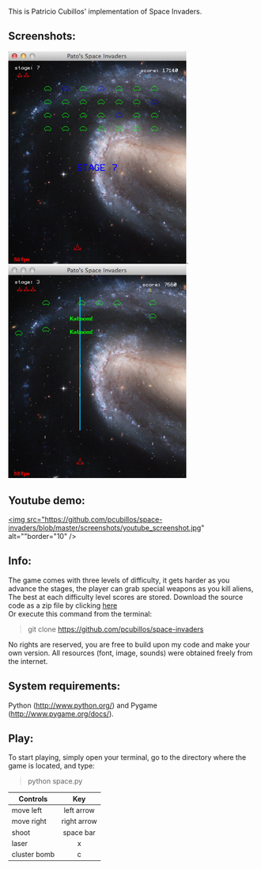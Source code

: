 This is Patricio Cubillos' implementation of Space Invaders.

Screenshots:
------------

<dl >
  <img src="screenshots/ScreenShot0.jpg" width="360">.
  <img src="screenshots/ScreenShot1.jpg" width="360">
</dl>

Youtube demo:
-------------
<a href="https://www.youtube.com/watch?v=XczQpSbme5M" target="_blank"><img src="https://github.com/pcubillos/space-invaders/blob/master/screenshots/youtube_screenshot.jpg" 
alt=""border="10" /></a>

Info:
-----
The game comes with three levels of difficulty, it gets harder as you advance the stages, the player can grab special weapons as you kill aliens, The best at each difficulty level scores are stored. Download the source code as a zip file by clicking [here](https://github.com/pcubillos/space-invaders/archive/master.zip)   
Or execute this command from the terminal:   
> git clone https://github.com/pcubillos/space-invaders

No rights are reserved, you are free to  build upon my code and make your own version. All resources (font, image, sounds) were obtained freely from the internet.


System requirements:
--------------------
Python (http://www.python.org/) and Pygame (http://www.pygame.org/docs/).


Play:
-----
To start playing, simply open your terminal, go to the directory where the game is located, and type:   
> python space.py

| Controls      | Key           |
| ------------- |:-------------:|
| move left     | left arrow    |
| move right    | right arrow   |
| shoot         | space bar     |
| laser         | x             |
| cluster bomb  | c             |
